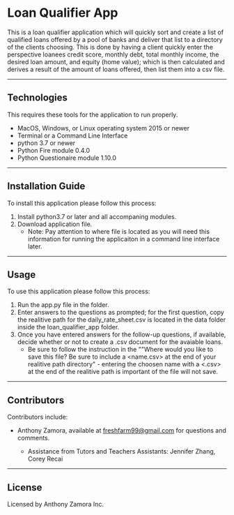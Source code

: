 # Loan Qualifier App

This is a loan qualifier application which will quickly sort and create a list of qualified loans offered by a pool of banks and deliver that list to a directory of the clients choosing.  This is done by having a client quickly enter the perspective loanees credit score, monthly debt, total monthly income, the desired loan amount, and equity (home value); which is then calculated and derives a result of the amount of loans offered, then list them into a csv file.

---

## Technologies

This requires these tools for the application to run properly.
- MacOS, Windows, or Linux operating system 2015 or newer
- Terminal or a Command Line Interface
- python 3.7 or newer
- Python Fire module 0.4.0
- Python Questionaire module 1.10.0

---

## Installation Guide

To install this application please follow this process:

1. Install python3.7 or later and all accompaning modules.
2. Download application file.
    - Note: Pay attention to where file is located as you will need this information for running the applicaiton in a command line interface later.

---

## Usage

To use this application please follow this process:

1. Run the app.py file in the folder.
2. Enter answers to the questions as prompted; for the first question, copy the realitive path for the daily_rate_sheet.csv is located in the data folder inside the loan_qualifier_app folder.
3. Once you have entered answers for the follow-up questions, if available, decide whether or not to create a .csv document for the avaiable loans.
    * Be sure to follow the instruction in the ""Where would you like to save this file?  Be sure to include a <name.csv> at the end of your realitive path directory" - entering the choosen name with a <.csv> at the end of the realitive path is important of the file will not save.

---

## Contributors

Contributors include:
- Anthony Zamora, available at freshfarm99@gmail.com for questions and comments.

    - Assistance from Tutors and Teachers Assistants:
        Jennifer Zhang, Corey Recai

---

## License

Licensed by Anthony Zamora Inc.
